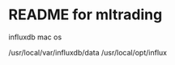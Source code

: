 README for mltrading
==========================


influxdb mac os
                                                                                                       
/usr/local/var/influxdb/data
/usr/local/opt/influx
